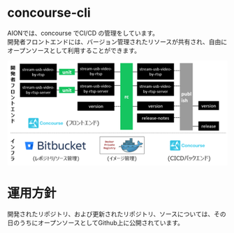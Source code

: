 # concourse-cli  
AIONでは、concourse でCI/CD の管理をしています。  
開発者フロントエンドには、バージョン管理されたリソースが共有され、自由にオープンソースとして利用することができます。  

![titaniadb-sentinel](document/coucourse_architecture2.PNG)

# 運用方針  
開発されたリポジトリ、および更新されたリポジトリ、ソースについては、その日のうちにオープンソースとしてGithub上に公開されています。  
